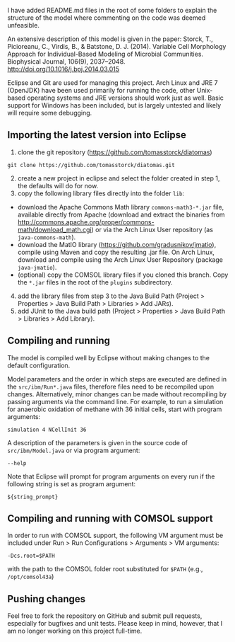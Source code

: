I have added README.md files in the root of some folders to explain the structure of the model where commenting on the code was deemed unfeasible.

An extensive description of this model is given in the paper:
Storck, T., Picioreanu, C., Virdis, B., & Batstone, D. J. (2014). Variable Cell Morphology Approach for Individual-Based Modeling of Microbial Communities. Biophysical Journal, 106(9), 2037–2048. http://doi.org/10.1016/j.bpj.2014.03.015

Eclipse and Git are used for managing this project. Arch Linux and JRE 7 (OpenJDK) have been used primarily for running the code, other Unix-based operating systems and JRE versions should work just as well. Basic support for Windows has been included, but is largely untested and likely will require some debugging.

Importing the latest version into Eclipse
-----------------------------------------
1. clone the git repository (https://github.com/tomasstorck/diatomas)
```
git clone https://github.com/tomasstorck/diatomas.git
```
2. create a new project in eclipse and select the folder created in step 1, the defaults will do for now.
3. copy the following library files directly into the folder `lib`:
  * download the Apache Commons Math library `commons-math3-*.jar` file, available directly from Apache (download and extract the binaries from http://commons.apache.org/proper/commons-math/download_math.cgi) or via the Arch Linux User repository (as `java-commons-math`).
  * download the MatIO library (https://github.com/gradusnikov/jmatio), compile using Maven and copy the resulting .jar file. On Arch Linux, download and compile using the Arch Linux User Repository (package `java-jmatio`).
  * (optional) copy the COMSOL library files if you cloned this branch. Copy the `*.jar` files in the root of the `plugins` subdirectory.
4. add the library files from step 3 to the Java Build Path (Project > Properties > Java Build Path > Libraries > Add JARs).
5. add JUnit to the Java build path (Project > Properties > Java Build Path > Libraries > Add Library).


Compiling and running
---------------------
The model is compiled well by Eclipse without making changes to the default configuration.

Model parameters and the order in which steps are executed are defined in the `src/ibm/Run*.java` files, therefore files need to be recompiled upon changes. Alternatively, minor changes can be made without recompiling by passing arguments via the command line. For example, to run a simulation for anaerobic oxidation of methane with 36 initial cells, start with program arguments:
```
simulation 4 NCellInit 36
```

A description of the parameters is given in the source code of `src/ibm/Model.java` or via program argument:
```
--help
```

Note that Eclipse will prompt for program arguments on every run if the following string is set as program argument:
```
${string_prompt}
```


Compiling and running with COMSOL support
---------------------
In order to run with COMSOL support, the following VM argument must be included under Run > Run Configurations > Arguments > VM arguments:
```
-Dcs.root=$PATH
```
with the path to the COMSOL folder root substituted for `$PATH` (e.g., `/opt/comsol43a`)


Pushing changes
---------------
Feel free to fork the repository on GitHub and submit pull requests, especially for bugfixes and unit tests. Please keep in mind, however, that I am no longer working on this project full-time.
